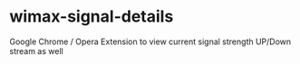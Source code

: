# wimax-signal-details
Google Chrome / Opera Extension to view current signal strength UP/Down stream as well
